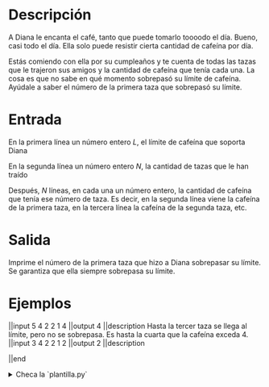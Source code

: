 # Descripción
A Diana le encanta el café, tanto que puede tomarlo toooodo el día. Bueno, casi todo el día. Ella solo puede resistir cierta 
cantidad de cafeína por día. 

Estás comiendo con ella por su cumpleaños y te cuenta de todas las tazas que le trajeron sus amigos y la cantidad 
de cafeína que tenía cada una. La cosa es que no sabe en qué momento sobrepasó su límite de cafeína. Ayúdale a saber 
el número de la primera taza que sobrepasó su límite.

# Entrada
En la primera línea un número entero $L$, el límite de cafeína que soporta Diana

En la segunda línea un número entero $N$, la cantidad de tazas que le han traído

Después, $N$ líneas, en cada una un número entero, la cantidad de cafeína que tenía ese número de taza. Es decir, en la segunda línea viene la cafeína de la primera taza, en la tercera línea la cafeína de la segunda taza, etc. 


# Salida
Imprime el número de la primera taza que hizo a Diana sobrepasar su límite. 
Se garantiza que ella siempre sobrepasa su límite. 

# Ejemplos
||input
5
4
2
2
1
4
||output
4
||description
Hasta la tercer taza se llega al límite, pero no se sobrepasa. Es hasta la cuarta que la cafeína exceda 4. 
||input
3
4
2
2
1
2
||output
2
||description

||end

<details><summary>Checa la `plantilla.py`</summary>

{{plantilla.py}}

# Límites
*1 $\leq L \leq$ 1000000000

*1 $\leq N \leq$ 100000 

*1 $\leq T_i \leq$ 1000000000 donde $T_i$ es la cafeína de la $i$-ésima taza.  

